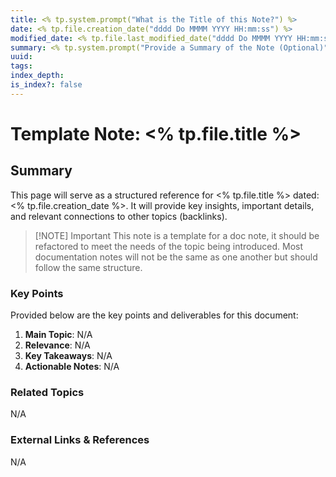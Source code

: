```yaml
---
title: <% tp.system.prompt("What is the Title of this Note?") %>
date: <% tp.file.creation_date("dddd Do MMMM YYYY HH:mm:ss") %>
modified_date: <% tp.file.last_modified_date("dddd Do MMMM YYYY HH:mm:ss") %>
summary: <% tp.system.prompt("Provide a Summary of the Note (Optional)") %>
uuid: 
tags: 
index_depth: 
is_index?: false
---
```


# Template Note: <% tp.file.title %>

## Summary

This page will serve as a structured reference for <% tp.file.title %> dated: <% tp.file.creation_date %>. It will provide key insights, important details, and relevant connections to other topics (backlinks). 

> [!NOTE] Important
> This note is a template for a doc note, it should be refactored to meet the needs of the
> topic being introduced. Most documentation notes will not be the same as one another but
> should follow the same structure.

### Key Points
Provided below are the key points and deliverables for this document:
1. **Main Topic**: N/A
2. **Relevance**: N/A
3. **Key Takeaways**: N/A
4. **Actionable Notes**: N/A

### Related Topics
N/A

### External Links & References
N/A
